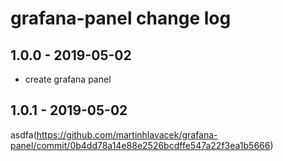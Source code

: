 # grafana-panel change log

## 1.0.0 - 2019-05-02

- create grafana panel

## 1.0.1 - 2019-05-02

asdfa(https://github.com/martinhlavacek/grafana-panel/commit/0b4dd78a14e88e2526bcdffe547a22f3ea1b5666)